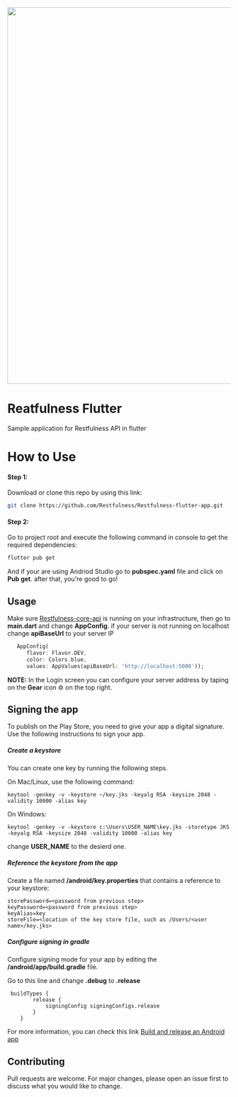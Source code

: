 <img src="https://user-images.githubusercontent.com/3613087/103373071-27c52900-4ae9-11eb-820f-af9f363c2f29.png" align="center" width="850">

# Reatfulness Flutter

Sample application for Restfulness API in flutter

# How to Use
#### Step 1:
Download or clone this repo by using this link:
```bash
git clone https://github.com/Restfulness/Restfulness-flutter-app.git
```
#### Step 2:
Go to project root and execute the following command in console to get the required dependencies:
```bash
flutter pub get 
```
And if your are using Andriod Studio go to __pubspec.yaml__ file and click on __Pub get__. after that, you're good to go!
## Usage
Make sure [Restfulness-core-api](https://github.com/Restfulness/Restfulness-core-api) is running on your infrastructure, then go to __main.dart__ and change __AppConfig__. if your server is not running on localhost change __apiBaseUrl__ to your server IP
```dart
   AppConfig(
      flavor: Flavor.DEV,
      color: Colors.blue,
      values: AppValues(apiBaseUrl: 'http://localhost:5000'));
```
__NOTE:__ In the Login screen you can configure your server address by taping on the __Gear__ icon :gear: on the top right.
## Signing the app
To publish on the Play Store, you need to give your app a digital signature. Use the following instructions to sign your app.
##### Create a keystore
You can create one key by running the following steps.

On Mac/Linux, use the following command:
```
keytool -genkey -v -keystore ~/key.jks -keyalg RSA -keysize 2048 -validity 10000 -alias key
```
On Windows:
```
keytool -genkey -v -keystore c:\Users\USER_NAME\key.jks -storetype JKS -keyalg RSA -keysize 2048 -validity 10000 -alias key
```
change __USER_NAME__ to the desierd one.
##### Reference the keystore from the app
Create a file named __<app dir>/android/key.properties__ that contains a reference to your keystore:
```
storePassword=<password from previous step>
keyPassword=<password from previous step>
keyAlias=key
storeFile=<location of the key store file, such as /Users/<user name>/key.jks>
```
##### Configure signing in gradle

Configure signing mode for your app by editing the __<app dir>/android/app/build.gradle__ file.

Go to this line and change __.debug__ to __.release__
```
 buildTypes {
        release {
            signingConfig signingConfigs.release
        }
    }
```

For more information, you can check this link [Build and release an Android app](https://flutter.dev/docs/deployment/android)
## Contributing
Pull requests are welcome. For major changes, please open an issue first to discuss what you would like to change.
